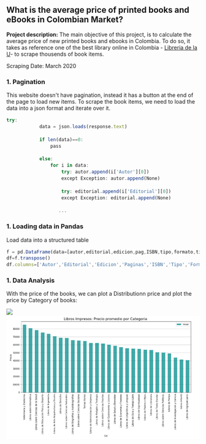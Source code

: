 ## What is the average price of printed books and eBooks in Colombian Market?

**Project description:** The main objective of this project, is to calculate the average price of new printed books and ebooks in Colombia. To do so, it takes as reference one of the best library online in Colombia - [Libreria de la U](https://www.libreriadelau.com/)- to scrape thousends of book items.

Scraping Date: March 2020

### 1. Pagination

This website doesn't have pagination, instead it has a button at the end of the page to load new items. To scrape the book items, we need to load the data into a json format and iterate over it.

```javascript
try:
            data = json.loads(response.text)
        
            if len(data)==0:
                pass

            else:
                for i in data:
                    try: autor.append(i['Autor'][0])
                    except Exception: autor.append(None)

                    try: editorial.append(i['Editorial'][0])
                    except Exception: editorial.append(None)
                    
                   ...
```

### 1. Loading data in Pandas

Load data into a structured table

```javascript
f = pd.DataFrame(data=[autor,editorial,edicion,pag,ISBN,tipo,formato,titulo,categoria,precio,file,size,peso,tamano,acabado,link], index=None)
df=f.transpose()
df.columns=['Autor','Editorial','Edicion','Paginas','ISBN','Tipo','Formato','Titulo','Categoria','Precio','File','Size-MB','Peso','Tamaño','Acabado','Link']
```

### 1. Data Analysis

With the price of the books, we can plot a Distributionn price and plot the price by Category of books:

<img src="images/Distribution.PNG?raw=true"/>

<img src="images/Category.PNG?raw=true"/>
